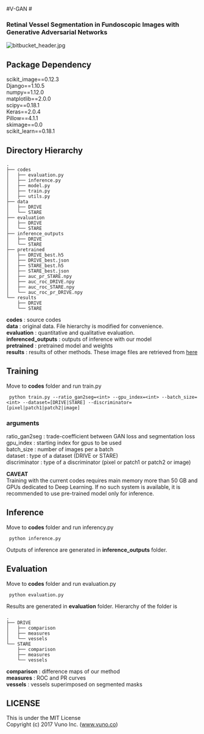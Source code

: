#V-GAN #
### Retinal Vessel Segmentation in Fundoscopic Images with Generative Adversarial Networks ###

![bitbucket_header.jpg](https://bitbucket.org/repo/ekyjKAX/images/3167681377-bitbucket_header.jpg)

## Package Dependency ##
scikit_image==0.12.3  
Django==1.10.5  
numpy==1.12.0  
matplotlib==2.0.0  
scipy==0.18.1  
Keras==2.0.4  
Pillow==4.1.1  
skimage==0.0  
scikit_learn==0.18.1  

## Directory Hierarchy ##
```
.
├── codes
│   ├── evaluation.py
│   ├── inference.py
│   ├── model.py
│   ├── train.py
│   ├── utils.py
├── data
│   ├── DRIVE
│   └── STARE
├── evaluation
│   ├── DRIVE
│   └── STARE
├── inference_outputs
│   ├── DRIVE
│   └── STARE
├── pretrained
│   ├── DRIVE_best.h5
│   ├── DRIVE_best.json
│   ├── STARE_best.h5
│   ├── STARE_best.json
│   ├── auc_pr_STARE.npy
│   ├── auc_roc_DRIVE.npy
│   ├── auc_roc_STARE.npy
│   └── auc_roc_pr_DRIVE.npy
└── results
    ├── DRIVE
    └── STARE
```
**codes** : source codes   
**data** : original data. File hierarchy is modified for convenience.  
**evaluation** : quantitative and qualitative evaluation.  
**inferenced_outputs** : outputs of inference with our model  
**pretrained** : pretrained model and weights  
**results** : results of other methods. These image files are retrieved from [here](http://www.vision.ee.ethz.ch/~cvlsegmentation/driu/downloads.html)  

## Training ##
Move to **codes** folder and run train.py 

``` python train.py --ratio_gan2seg=<int> --gpu_index=<int> --batch_size=<int> --dataset=[DRIVE|STARE] --discriminator=[pixel|patch1|patch2|image]```
### arguments ###
ratio_gan2seg : trade-coefficient between GAN loss and segmentation loss  
gpu_index : starting index for gpus to be used  
batch_size : number of images per a batch  
dataset : type of a dataset (DRIVE or STARE)  
discriminator : type of a discriminator (pixel or patch1 or patch2 or image)  

**CAVEAT**   
Training with the current codes requires main memory more than 50 GB and GPUs dedicated to Deep Learning. If no such system is available, it is recommended to use pre-trained model only for inference.

## Inference ##
Move to **codes** folder and run inferency.py

``` python inference.py```

Outputs of inference are generated in **inference_outputs** folder.


## Evaluation ##
Move to **codes** folder and run evaluation.py

``` python evaluation.py```

Results are generated in **evaluation** folder. Hierarchy of the folder is

```
.
├── DRIVE
│   ├── comparison
│   ├── measures
│   └── vessels
└── STARE
    ├── comparison
    ├── measures
    └── vessels
```
**comparison** : difference maps of our method  
**measures** : ROC and PR curves  
**vessels** : vessels superimposed on segmented masks

## LICENSE ##
This is under the MIT License  
Copyright (c) 2017 Vuno Inc. (www.vuno.co)